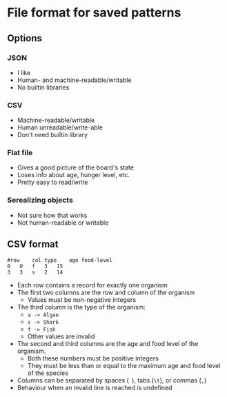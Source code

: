 # File format for saved patterns
## Options
### JSON
- I like
- Human- and machine-readable/writable
- No builtin libraries

### CSV
- Machine-readable/writable
- Human unreadable/write-able
- Don't need builtin library

### Flat file
- Gives a good picture of the board's state
- Loses info about age, hunger level, etc.
- Pretty easy to read/write

### Serealizing objects
- Not sure how that works
- Not human-readable or writable

## CSV format
```
#row	col	type	age	food-level
0	0	f	3	15
3	3	s	2	14
```

- Each row contains a record for exactly one organism
- The first two columns are the row and column of the organism
  - Values must be non-negative integers
- The third column is the type of the organism:
  - `a -> Algae`
  - `s -> Shark`
  - `f -> Fish`
  - Other values are invalid
- The second and third columns are the age and food level of the
  organism.
  - Both these numbers must be positive integers
  - They must be less than or equal to the maximum age and food level
    of the species
- Columns can be separated by spaces (` `), tabs (`\t`), or commas
  (`,`)
- Behaviour when an invalid line is reached is undefined
